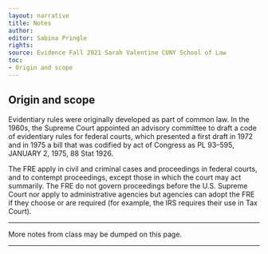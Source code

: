 ```yaml
---
layout: narrative
title: Notes
author:
editor: Sabina Pringle
rights:
source: Evidence Fall 2021 Sarah Valentine CUNY School of Law
toc:
- Origin and scope  
---
```


## Origin and scope  

Evidentiary rules were originally developed as part of common law. In the 1960s, the Supreme Court appointed an advisory committee to draft a code of evidentiary rules for federal courts, which presented a first draft in 1972 and in 1975 a bill that was codified by act of Congress as PL 93–595, JANUARY 2, 1975, 88 Stat 1926.

The FRE apply in civil and criminal cases and proceedings in federal courts, and to contempt proceedings, except those in which the court may act summarily. The FRE do not govern proceedings before the U.S. Supreme Court nor apply to administrative agencies but agencies can adopt the FRE if they choose or are required (for example, the IRS requires their use in Tax Court).

---

More notes from class may be dumped on this page.  

---
